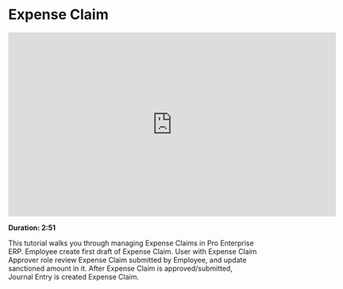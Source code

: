 # Expense Claim

<iframe width="660" height="371" src="https://www.youtube.com/embed/5SZHJF--ZFY" frameborder="0" allowfullscreen></iframe>

**Duration: 2:51**

This tutorial walks you through managing Expense Claims in Pro Enterprise ERP. Employee create first draft of Expense Claim. User with Expense Claim Approver role review Expense Claim submitted by Employee, and update sanctioned amount in it. After Expense Claim is approved/submitted, Journal Entry is created Expense Claim.
